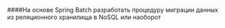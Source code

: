 ####На основе Spring Batch разработать процедуру миграции данных из реляционного хранилища в NoSQL или наоборот